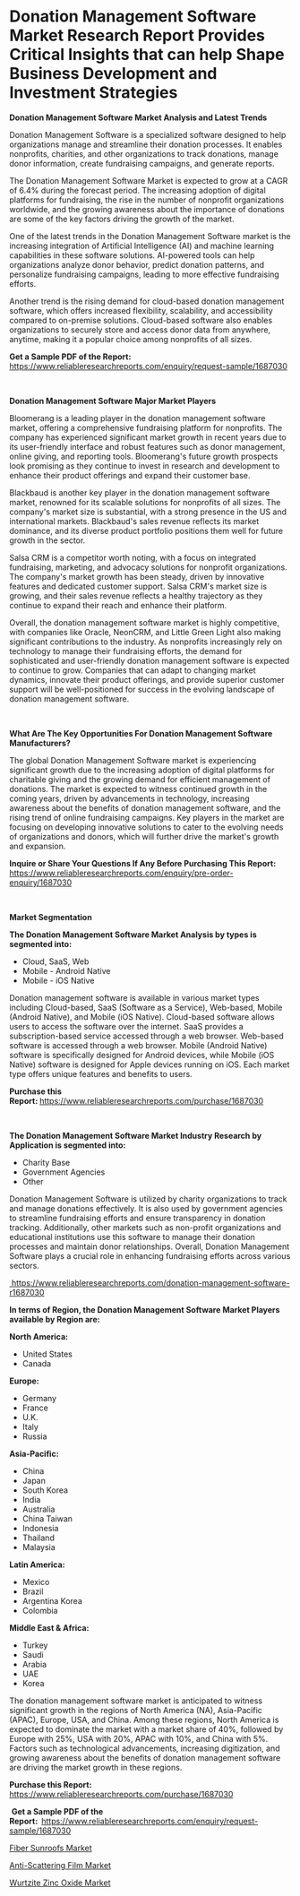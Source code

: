 <p><h1>Donation Management Software Market Research Report Provides Critical Insights that can help Shape Business Development and Investment Strategies</h1></p><p><strong>Donation Management Software Market Analysis and Latest Trends</strong></p>
<p><p>Donation Management Software is a specialized software designed to help organizations manage and streamline their donation processes. It enables nonprofits, charities, and other organizations to track donations, manage donor information, create fundraising campaigns, and generate reports.</p><p>The Donation Management Software Market is expected to grow at a CAGR of 6.4% during the forecast period. The increasing adoption of digital platforms for fundraising, the rise in the number of nonprofit organizations worldwide, and the growing awareness about the importance of donations are some of the key factors driving the growth of the market.</p><p>One of the latest trends in the Donation Management Software market is the increasing integration of Artificial Intelligence (AI) and machine learning capabilities in these software solutions. AI-powered tools can help organizations analyze donor behavior, predict donation patterns, and personalize fundraising campaigns, leading to more effective fundraising efforts.</p><p>Another trend is the rising demand for cloud-based donation management software, which offers increased flexibility, scalability, and accessibility compared to on-premise solutions. Cloud-based software also enables organizations to securely store and access donor data from anywhere, anytime, making it a popular choice among nonprofits of all sizes.</p></p>
<p><strong>Get a Sample PDF of the Report:&nbsp;</strong> <a href="https://www.reliableresearchreports.com/enquiry/request-sample/1687030">https://www.reliableresearchreports.com/enquiry/request-sample/1687030</a></p>
<p>&nbsp;</p>
<p><strong>Donation Management Software Major Market Players</strong></p>
<p><p>Bloomerang is a leading player in the donation management software market, offering a comprehensive fundraising platform for nonprofits. The company has experienced significant market growth in recent years due to its user-friendly interface and robust features such as donor management, online giving, and reporting tools. Bloomerang's future growth prospects look promising as they continue to invest in research and development to enhance their product offerings and expand their customer base.</p><p>Blackbaud is another key player in the donation management software market, renowned for its scalable solutions for nonprofits of all sizes. The company's market size is substantial, with a strong presence in the US and international markets. Blackbaud's sales revenue reflects its market dominance, and its diverse product portfolio positions them well for future growth in the sector.</p><p>Salsa CRM is a competitor worth noting, with a focus on integrated fundraising, marketing, and advocacy solutions for nonprofit organizations. The company's market growth has been steady, driven by innovative features and dedicated customer support. Salsa CRM's market size is growing, and their sales revenue reflects a healthy trajectory as they continue to expand their reach and enhance their platform.</p><p>Overall, the donation management software market is highly competitive, with companies like Oracle, NeonCRM, and Little Green Light also making significant contributions to the industry. As nonprofits increasingly rely on technology to manage their fundraising efforts, the demand for sophisticated and user-friendly donation management software is expected to continue to grow. Companies that can adapt to changing market dynamics, innovate their product offerings, and provide superior customer support will be well-positioned for success in the evolving landscape of donation management software.</p></p>
<p>&nbsp;</p>
<p><strong>What Are The Key Opportunities For Donation Management Software Manufacturers?</strong></p>
<p><p>The global Donation Management Software market is experiencing significant growth due to the increasing adoption of digital platforms for charitable giving and the growing demand for efficient management of donations. The market is expected to witness continued growth in the coming years, driven by advancements in technology, increasing awareness about the benefits of donation management software, and the rising trend of online fundraising campaigns. Key players in the market are focusing on developing innovative solutions to cater to the evolving needs of organizations and donors, which will further drive the market's growth and expansion.</p></p>
<p><strong>Inquire or Share Your Questions If Any Before Purchasing This Report:</strong> <a href="https://www.reliableresearchreports.com/enquiry/pre-order-enquiry/1687030">https://www.reliableresearchreports.com/enquiry/pre-order-enquiry/1687030</a></p>
<p>&nbsp;</p>
<p><strong>Market Segmentation</strong></p>
<p><strong>The Donation Management Software Market Analysis by types is segmented into:</strong></p>
<p><ul><li>Cloud, SaaS, Web</li><li>Mobile - Android Native</li><li>Mobile - iOS Native</li></ul></p>
<p><p>Donation management software is available in various market types including Cloud-based, SaaS (Software as a Service), Web-based, Mobile (Android Native), and Mobile (iOS Native). Cloud-based software allows users to access the software over the internet. SaaS provides a subscription-based service accessed through a web browser. Web-based software is accessed through a web browser. Mobile (Android Native) software is specifically designed for Android devices, while Mobile (iOS Native) software is designed for Apple devices running on iOS. Each market type offers unique features and benefits to users.</p></p>
<p><strong>Purchase this Report:&nbsp;</strong><a href="https://www.reliableresearchreports.com/purchase/1687030">https://www.reliableresearchreports.com/purchase/1687030</a></p>
<p>&nbsp;</p>
<p><strong>The Donation Management Software Market Industry Research by Application is segmented into:</strong></p>
<p><ul><li>Charity Base</li><li>Government Agencies</li><li>Other</li></ul></p>
<p><p>Donation Management Software is utilized by charity organizations to track and manage donations effectively. It is also used by government agencies to streamline fundraising efforts and ensure transparency in donation tracking. Additionally, other markets such as non-profit organizations and educational institutions use this software to manage their donation processes and maintain donor relationships. Overall, Donation Management Software plays a crucial role in enhancing fundraising efforts across various sectors.</p></p>
<p><a href="https://www.reliableresearchreports.com/donation-management-software-r1687030">&nbsp;https://www.reliableresearchreports.com/donation-management-software-r1687030</a></p>
<p><strong>In terms of Region, the Donation Management Software Market Players available by Region are:</strong></p>
<p>
    <p> <strong> North America: </strong>
        <ul>
            <li>United States</li>
            <li>Canada</li>
        </ul>
        </p> 
    <p> <strong> Europe: </strong>
        <ul>
            <li>Germany</li>
            <li>France</li>
            <li>U.K.</li>
            <li>Italy</li>
            <li>Russia</li>
        </ul>
        </p> 
    <p> <strong> Asia-Pacific: </strong>
        <ul>
            <li>China</li>
            <li>Japan</li>
            <li>South Korea</li>
            <li>India</li>
            <li>Australia</li>
            <li>China Taiwan</li>
            <li>Indonesia</li>
            <li>Thailand</li>
            <li>Malaysia</li>
        </ul>
        </p> 
    <p> <strong> Latin America: </strong>
        <ul>
            <li>Mexico</li>
            <li>Brazil</li>
            <li>Argentina Korea</li>
            <li>Colombia</li>
        </ul>
        </p> 
    <p> <strong> Middle East & Africa: </strong>
        <ul>
            <li>Turkey</li>
            <li>Saudi</li>
            <li>Arabia</li>
            <li>UAE</li>
            <li>Korea</li>
        </ul>
    </p>
    </p>
<p><p>The donation management software market is anticipated to witness significant growth in the regions of North America (NA), Asia-Pacific (APAC), Europe, USA, and China. Among these regions, North America is expected to dominate the market with a market share of 40%, followed by Europe with 25%, USA with 20%, APAC with 10%, and China with 5%. Factors such as technological advancements, increasing digitization, and growing awareness about the benefits of donation management software are driving the market growth in these regions.</p></p>
<p><strong>Purchase this Report: </strong><a href="https://www.reliableresearchreports.com/purchase/1687030">https://www.reliableresearchreports.com/purchase/1687030</a></p>
<p>&nbsp;<strong>Get a Sample PDF of the Report:&nbsp;&nbsp;</strong><a href="https://www.reliableresearchreports.com/enquiry/request-sample/1687030">https://www.reliableresearchreports.com/enquiry/request-sample/1687030</a></p>
<p><strong></strong></p>
<p><p><a href="https://github.com/gdfhhhj/Market-Research-Report-List-5/blob/main/fiber-sunroofs-market.md">Fiber Sunroofs Market</a></p><p><a href="https://github.com/RichRobinson5/Market-Research-Report-List-6/blob/main/anti-scattering-film-market.md">Anti-Scattering Film Market</a></p><p><a href="https://github.com/julyju69/Market-Research-Report-List-4/blob/main/wurtzite-zinc-oxide-market.md">Wurtzite Zinc Oxide Market</a></p></p>